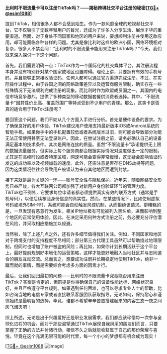 **比利时不限流量卡可以注册TikTok吗？——揭秘跨境社交平台注册的秘密[[TG💪+ @esim1088](https://t.me/s/esim1088)]**

提到TikTok，相信很多人都不会感到陌生。作为一款风靡全球的短视频社交平台，它不仅吸引了无数年轻用户的目光，还成为了许多人分享生活、展示才华的重要渠道。然而，对于身处不同国家和地区的用户来说，要想顺利注册并使用这款应用，却可能面临各种各样的问题。尤其是像比利时这样的欧洲小国，网络环境相对复杂，很多人不禁会问：“比利时的不限流量卡能用来注册TikTok吗？”今天，我们就来深入探讨一下这个问题。

首先，我们需要明确一点：TikTok作为一个国际化的社交媒体平台，其注册流程本身并没有特别针对某个国家或地区设置障碍。理论上讲，只要拥有有效的手机号码，并且能够正常接收验证码，任何人都可以通过官方渠道完成注册。不过，在实际操作过程中，由于各国之间的网络政策差异以及运营商服务限制，确实存在一些特殊情况下无法顺利完成注册的现象。而比利时作为欧盟成员国之一，其国内的电信市场竞争激烈，提供了多种类型的移动数据套餐供消费者选择。其中，“不限流量卡”因其性价比高、覆盖范围广等特点受到不少用户的青睐。那么，这类卡是否真的适合用于TikTok注册呢？

要回答这个问题，我们不妨从几个方面入手进行分析。首先是硬件设备的要求。为了确保良好的用户体验，TikTok建议用户使用支持最新版本iOS或Android系统的智能手机。如果你手中的手机配置较低或者系统版本过旧，则可能会导致部分功能无法正常使用甚至无法登录账户。因此，在尝试注册之前，请务必确认自己的设备满足基本的技术条件。其次是网络连接的质量。虽然“不限流量卡”承诺提供无上限的数据流量服务，但实际上每个服务商都会根据实际情况对速度做出一定的限制。尤其是在高峰时段或者特定区域，网速可能会变得非常缓慢，这无疑会影响验证码发送的成功率以及视频加载的速度。此外，还需注意是否存在DNS劫持等问题，因为这类情况往往会导致用户被误认为来自其他地区而遭到封禁。

接下来就是最为关键的一环——账号安全性与隐私保护。近年来，随着网络安全形势日益严峻，各大互联网公司都加强了对新用户身份验证环节的管理力度。TikTok也不例外，它要求每位申请者都必须提供真实有效的联系方式（通常是手机号码），以便后续核验身份信息的真实性。然而，在某些情况下，比如使用虚拟号码或境外SIM卡时，系统可能会自动触发风控机制，从而拒绝该请求。更糟糕的是，一旦发现有恶意行为发生，相关IP地址极有可能被列入黑名单，进而影响到整个地区的正常使用体验。因此，在决定采用何种方式注册之前，务必要充分评估潜在风险，并采取相应措施加以规避。

当然啦，除了上述几点之外，还有许多细节值得我们关注。例如，不同国家和地区对于跨境支付的支持程度不尽相同；部分第三方代理工具虽然可以帮助绕过地理限制，但同时也增加了账户被盗的风险；再比如，如果你计划长期活跃于这个平台上，最好提前规划好本地化的运营策略，这样才能更好地融入当地社区并与志同道合的朋友互动交流。总而言之，想要成功注册并长期稳定地使用TikTok，绝非一蹴而就的事情，而是需要综合考虑多方面的因素才行。

最后，让我们回归最初的问题——比利时的不限流量卡究竟能否用来注册TikTok？答案是肯定的，但前提是你得确保自己的设备性能达标、网络状况良好，并且严格遵守平台规则。如果遇到任何困难，也可以寻求专业人士的帮助，比如咨询当地的电信专家或者直接联系客服团队获取指导。无论如何，保持耐心和谨慎始终是最明智的选择。毕竟，谁都不希望辛辛苦苦搭建起来的内容生态一夜之间灰飞烟灭吧！

综上所述，无论是出于兴趣爱好还是职业发展需求，我们都应该珍惜每一次参与全球化进程的机会。而对于那些渴望通过TikTok展现自我风采的朋友们而言，只要掌握了正确的方法并付诸行动，相信不久之后就能收获属于自己的那份荣耀与喜悦。毕竟在这个充满无限可能的时代里，每一个小小的梦想都有机会成为现实！

[[TG💪+ @esim1088](https://t.me/s/esim1088) ![Image](https://i.postimg.cc/4NQfJmqS/Snipaste-2025-05-13-00-14-12.png)]